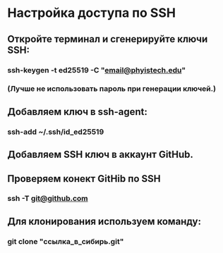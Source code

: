 # Настройка доступа по SSH
## Откройте терминал и сгенерируйте ключи SSH:
### ssh-keygen -t ed25519 -C "email@phyistech.edu"

### (Лучше не использовать пароль при генерации ключей.)

## Добавляем ключ в ssh-agent:
### ssh-add ~/.ssh/id_ed25519

## Добавляем SSH ключ в аккаунт GitHub.

## Проверяем конект GitHib по SSH
### ssh -T git@github.com

## Для клонирования используем команду:

### git clone "ссылка_в_сибирь.git"
